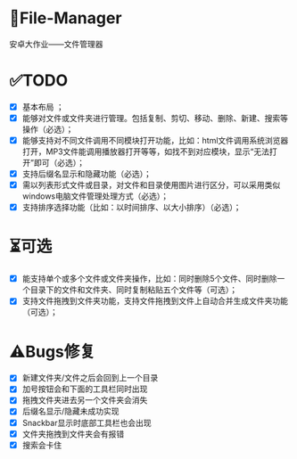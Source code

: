 # 📁File-Manager
安卓大作业——文件管理器

# ✅TODO
- [x] 基本布局 ；
- [x] 能够对文件或文件夹进行管理。包括复制、剪切、移动、删除、新建、搜索等操作（必选）；
- [x] 能够支持对不同文件调用不同模块打开功能，比如：html文件调用系统浏览器打开，MP3文件能调用播放器打开等等，如找不到对应模块，显示“无法打开”即可（必选）；
- [x] 支持后缀名显示和隐藏功能（必选）；
- [x] 需以列表形式文件或目录，对文件和目录使用图片进行区分，可以采用类似windows电脑文件管理处理方式（必选）；
- [x] 支持排序选择功能（比如：以时间排序、以大小排序）（必选）；

# ⏳可选
- [x] 能支持单个或多个文件或文件夹操作，比如：同时删除5个文件、同时删除一个目录下的文件和文件夹、同时复制粘贴五个文件等（可选）；
- [x] 支持文件拖拽到文件夹功能，支持文件拖拽到文件上自动合并生成文件夹功能（可选）；

# ⚠️Bugs修复
- [x] 新建文件夹/文件之后会回到上一个目录
- [x] 加号按钮会和下面的工具栏同时出现
- [x] 拖拽文件夹进去另一个文件夹会消失
- [x] 后缀名显示/隐藏未成功实现
- [x] Snackbar显示时底部工具栏也会出现
- [x] 文件夹拖拽到文件夹会有报错
- [x] 搜索会卡住
